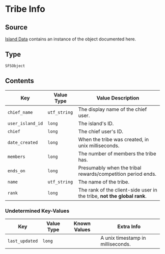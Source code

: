 # Tribe Info

## Source

[Island Data](../island) contains an instance of the object documented here.

## Type

`SFSObject`

## Contents

| Key | Value Type | Value Description |
|-|-|-|
| `chief_name` | `utf_string` | The display name of the chief user. |
| `user_island_id` | `long` | The island's ID. |
| `chief` | `long` | The chief user's ID. |
| `date_created` | `long` | When the tribe was created, in unix milliseconds. |
| `members` | `long` | The number of members the tribe has. |
| `ends_on` | `long` | Presumably when the tribal rewards/competition period ends. |
| `name` | `utf_string` | The name of the tribe. |
| `rank` | `long` | The rank of the client-side user in the tribe, **not the global rank**. |

### Undetermined Key-Values

| Key | Value Type | Known Values | Extra Info |
|-|-|-|-|
| `last_updated` | `long` | | A unix timestamp in milliseconds. |
